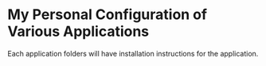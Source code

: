 # My Personal Configuration of Various Applications
Each application folders will have installation instructions for the application.
